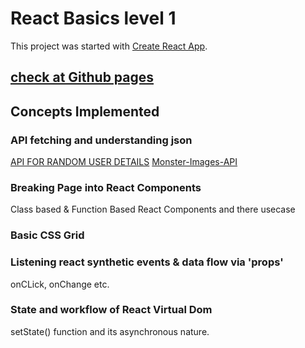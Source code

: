 # React Basics level 1

This project was started with [Create React App](https://github.com/facebook/create-react-app).

## [check at Github pages](https://ravithakur17.github.io/Monster-Rolodex-Basic-React-App-1/)

## Concepts Implemented

### API fetching and understanding json

[API FOR RANDOM USER DETAILS](https://jsonplaceholder.typicode.com/users)
[Monster-Images-API](https://robohash.org/${props.monster.id}?set=set2&size=180x180)

### Breaking Page into React Components

Class based & Function Based React Components and there usecase

### Basic CSS Grid

### Listening react synthetic events & data flow via 'props'

onCLick, onChange etc.

### State and workflow of React Virtual Dom

setState() function and its asynchronous nature.
